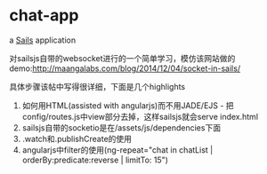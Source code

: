 # chat-app

a [Sails](http://sailsjs.org) application

对sailsjs自带的websocket进行的一个简单学习，模仿该网站做的demo:http://maangalabs.com/blog/2014/12/04/socket-in-sails/

具体步骤该帖中写得很详细，下面是几个highlights

1. 如何用HTML(assisted with angularjs)而不用JADE/EJS - 把config/routes.js中view部分去掉，这样sailsjs就会serve index.html
2. sailsjs自带的socketio是在/assets/js/dependencies下面
3. .watch和.publishCreate的使用
4. angularjs中filter的使用(ng-repeat="chat in chatList | orderBy:predicate:reverse | limitTo: 15")
